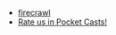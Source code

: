 - [firecrawl](https://github.com/mendableai/firecrawl)
- [Rate us in Pocket Casts!](https://pocketcasts.com/ratings)